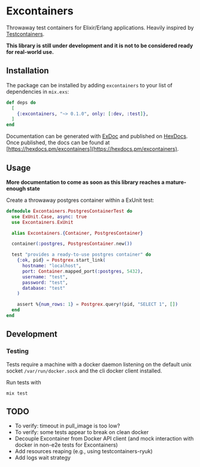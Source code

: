 # Excontainers

Throwaway test containers for Elixir/Erlang applications.
Heavily inspired by [Testcontainers](https://www.testcontainers.org/).

**This library is still under development and it is not to be considered ready for real-world use.**

## Installation

The package can be installed by adding `excontainers` to your list of dependencies in `mix.exs`:

```elixir
def deps do
  [
    {:excontainers, "~> 0.1.0", only: [:dev, :test]},
  ]
end
```

Documentation can be generated with [ExDoc](https://github.com/elixir-lang/ex_doc)
and published on [HexDocs](https://hexdocs.pm). Once published, the docs can
be found at [https://hexdocs.pm/excontainers](https://hexdocs.pm/excontainers).

## Usage

**More documentation to come as soon as this library reaches a mature-enough state**

Create a throwaway postgres container within a ExUnit test:

``` elixir
defmodule Excontainers.PostgresContainerTest do
  use ExUnit.Case, async: true
  use Excontainers.ExUnit

  alias Excontainers.{Container, PostgresContainer}

  container(:postgres, PostgresContainer.new())

  test "provides a ready-to-use postgres container" do
    {:ok, pid} = Postgrex.start_link(
      hostname: "localhost",
      port: Container.mapped_port(:postgres, 5432),
      username: "test",
      password: "test",
      database: "test"
    )

    assert %{num_rows: 1} = Postgrex.query!(pid, "SELECT 1", [])
  end
end
```

## Development

### Testing

Tests require a machine with a docker daemon listening on the default unix socket `/var/run/docker.sock` and the cli docker client installed.

Run tests with

```
mix test
```

## TODO

* To verify: timeout in pull_image is too low?
* To verify: some tests appear to break on clean docker
* Decouple Excontainer from Docker API client (and mock interaction with docker in non-e2e tests for Excontainers)
* Add resources reaping (e.g., using testcontainers-ryuk)
* Add logs wait strategy
